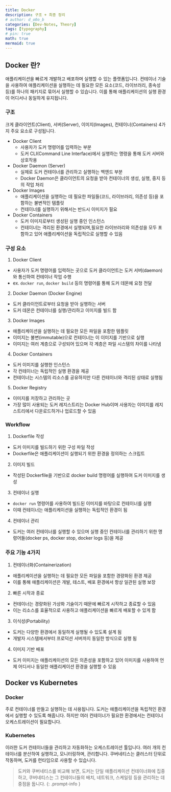 ```yaml
---
title: Docker
description: 구조 + 최종 정리
# author: d_o0o_b
categories: [Dev-Notes, Theory]
tags: [typography]
# pin: true
math: true
mermaid: true
---
```


## Docker 란?

애플리케이션을 빠르게 개발하고 배포하며 실행할 수 있는 플랫폼입니다. 컨테이너 기술을 사용하여 애플리케이션을 실행하는 데 필요한 모든 요소(코드, 라이브러리, 종속성 등)를 하나의 패키지로 묶어서 실행할 수 있습니다. 이를 통해 애플리케이션의 실행 환경이 어디서나 동일하게 유지됩니다.

### 구조

크게 클라이언트(Client), 서버(Server), 이미지(Images), 컨테이너(Containers) 4가지 주요 요소로 구성됩니다.

- Docker Client 
  - 사용자가 도커 명령어를 입력하는 부분
  - 도커 CLI(Command Line Interface)에서 실행하는 명령을 통해 도커 서버와 상호작용
- Docker Daemon (Server) 
  - 실제로 도커 컨테이너를 관리하고 실행하는 백엔드 부분 
  - Docker Daemon은 클라이언트의 요청을 받아 컨테이너의 생성, 실행, 중지 등의 작업 처리
- Docker Images <br/>
  - 애플리케이션을 실행하는 데 필요한 파일들(코드, 라이브러리, 의존성 등)을 포함하는 불변적인 템플릿 
  - 컨테이너를 실행하기 위해서는 반드시 이미지가 필요
- Docker Containers <br/> 
  - 도커 이미지로부터 생성된 실행 중인 인스턴스 
  - 컨테이너는 격리된 환경에서 실행되며,필요한 라이브러리와 의존성을 모두 포함하고 있어 애플리케이션을 독립적으로 실행할 수 있음

### 구성 요소

1. Docker Client
  - 사용자가 도커 명령어를 입력하는 곳으로 도커 클라이언트는 도커 서버(daemon)와 통신하여 컨테이너 작업 수행
  - ex. `docker run`, `docker build` 등의 명령어를 통해 도커 데몬에 요청 전달
2. Docker Daemon (Docker Engine)
  - 도커 클라이언트로부터 요청을 받아 실행하는 서버
  - 도커 데몬은 컨테이너를 실행/관리하고 이미지를 빌드 함
3. Docker Images
  - 애플리케이션을 실행하는 데 필요한 모든 파일을 포함한 템플릿
  - 이미지는 불변(immutable)으로 컨테이너는 이 이미지를 기반으로 실행
  - 이미지는 여러 계층으로 구성되어 있으며 각 계층은 파일 시스템의 차이를 나타냄
4. Docker Containers
  - 도커 이미지를 실행한 인스턴스 
  - 각 컨테이너는 독립적인 실행 환경을 제공
  - 컨테이너는 시스템의 리소스를 공유하지만 다른 컨테이너와 격리된 상태로 실행됨
5. Docker Registry
  - 이미지를 저장하고 관리하는 곳
  - 가장 많이 사용되는 도커 레지스트리는 Docker Hub이며 사용자는 이미지를 레지스트리에서 다운로드하거나 업로드할 수 있음


### Workflow

1. Dockerfile 작성
  - 도커 이미지를 빌드하기 위한 구성 파일 작성 
  - Dockerfile은 애플리케이션이 실행되기 위한 환경을 정의하는 스크립트

2. 이미지 빌드
  - 작성된 Dockerfile을 기반으로 docker build 명령어를 실행하여 도커 이미지를 생성

3. 컨테이너 실행
  - `docker run` 명령어를 사용하여 빌드된 이미지를 바탕으로 컨테이너를 실행
  - 이때 컨테이너는 애플리케이션을 실행하는 독립적인 환경이 됨

4. 컨테이너 관리
  - 도커는 여러 컨테이너를 실행할 수 있으며 실행 중인 컨테이너를 관리하기 위한 명령어들(docker ps, docker stop, docker logs 등)을 제공

### 주요 기능 4가지

1. 컨테이너화(Containerization)
  - 애플리케이션을 실행하는 데 필요한 모든 파일을 포함한 경량화된 환경 제공
  - 이를 통해 애플리케이션은 개발, 테스트, 배포 환경에서 항상 일관된 실행 보장

2. 빠른 시작과 종료
  - 컨테이너는 경량화된 가상화 기술이기 때문에 빠르게 시작하고 종료할 수 있음 
  - 이는 리소스를 효율적으로 사용하고 애플리케이션을 빠르게 배포할 수 있게 함

3. 이식성(Portability)
  - 도커는 다양한 환경에서 동일하게 실행될 수 있도록 설계 됨
  - 개발자 시스템에서부터 프로덕션 서버까지 동일한 방식으로 실행 됨

4. 이미지 기반 배포
  - 도커 이미지는 애플리케이션의 모든 의존성을 포함하고 있어 이미지를 사용하여 언제 어디서나 동일한 애플리케이션 환경을 실행할 수 있음


## Docker vs Kubernetes

### Docker

주로 컨테이너를 만들고 실행하는 데 사용됩니다. 도커는 애플리케이션을 독립적인 환경에서 실행할 수 있도록 해줍니다. 하지만 여러 컨테이너가 필요한 환경에서는 컨테이너 오케스트레이션이 필요합니다.

### Kubernetes

이러한 도커 컨테이너들을 관리하고 자동화하는 오케스트레이션 툴입니다. 여러 개의 컨테이너를 분산하여 실행하고, 모니터링하며, 관리합니다. 쿠버네티스는 클러스터 단위로 작동하며, 도커를 런타임으로 사용할 수 있습니다.


> 도커와 쿠버네티스를 비교해 보면, 도커는 단일 애플리케이션 컨테이너화에 집중하고, 쿠버네티스는 그 컨테이너들의 배치, 네트워크, 스케일링 등을 관리하는 데 중점을 둡니다.
{: .prompt-info }